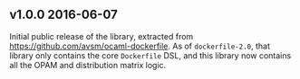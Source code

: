 v1.0.0 2016-06-07 
--------------------------

Initial public release of the library, extracted
from <https://github.com/avsm/ocaml-dockerfile>.
As of `dockerfile-2.0`, that library only contains
the core `Dockerfile` DSL, and this library now
contains all the OPAM and distribution matrix
logic.
